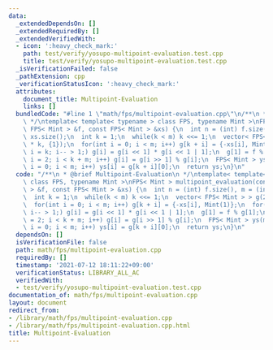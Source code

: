 ```yaml
---
data:
  _extendedDependsOn: []
  _extendedRequiredBy: []
  _extendedVerifiedWith:
  - icon: ':heavy_check_mark:'
    path: test/verify/yosupo-multipoint-evaluation.test.cpp
    title: test/verify/yosupo-multipoint-evaluation.test.cpp
  _isVerificationFailed: false
  _pathExtension: cpp
  _verificationStatusIcon: ':heavy_check_mark:'
  attributes:
    document_title: Multipoint-Evaluation
    links: []
  bundledCode: "#line 1 \"math/fps/multipoint-evaluation.cpp\"\n/**\n * @brief Multipoint-Evaluation\n\
    \ */\ntemplate< template< typename > class FPS, typename Mint >\nFPS< Mint > multipoint_evaluation(const\
    \ FPS< Mint > &f, const FPS< Mint > &xs) {\n  int n = (int) f.size(), m = (int)\
    \ xs.size();\n  int k = 1;\n  while(k < m) k <<= 1;\n  vector< FPS< Mint > > g(2\
    \ * k, {1});\n  for(int i = 0; i < m; i++) g[k + i] = {-xs[i], Mint(1)};\n  for(int\
    \ i = k; i-- > 1;) g[i] = g[i << 1] * g[i << 1 | 1];\n  g[1] = f % g[1];\n  for(int\
    \ i = 2; i < k + m; i++) g[i] = g[i >> 1] % g[i];\n  FPS< Mint > ys(m);\n  for(int\
    \ i = 0; i < m; i++) ys[i] = g[k + i][0];\n  return ys;\n}\n"
  code: "/**\n * @brief Multipoint-Evaluation\n */\ntemplate< template< typename >\
    \ class FPS, typename Mint >\nFPS< Mint > multipoint_evaluation(const FPS< Mint\
    \ > &f, const FPS< Mint > &xs) {\n  int n = (int) f.size(), m = (int) xs.size();\n\
    \  int k = 1;\n  while(k < m) k <<= 1;\n  vector< FPS< Mint > > g(2 * k, {1});\n\
    \  for(int i = 0; i < m; i++) g[k + i] = {-xs[i], Mint(1)};\n  for(int i = k;\
    \ i-- > 1;) g[i] = g[i << 1] * g[i << 1 | 1];\n  g[1] = f % g[1];\n  for(int i\
    \ = 2; i < k + m; i++) g[i] = g[i >> 1] % g[i];\n  FPS< Mint > ys(m);\n  for(int\
    \ i = 0; i < m; i++) ys[i] = g[k + i][0];\n  return ys;\n}\n"
  dependsOn: []
  isVerificationFile: false
  path: math/fps/multipoint-evaluation.cpp
  requiredBy: []
  timestamp: '2021-07-12 18:11:22+09:00'
  verificationStatus: LIBRARY_ALL_AC
  verifiedWith:
  - test/verify/yosupo-multipoint-evaluation.test.cpp
documentation_of: math/fps/multipoint-evaluation.cpp
layout: document
redirect_from:
- /library/math/fps/multipoint-evaluation.cpp
- /library/math/fps/multipoint-evaluation.cpp.html
title: Multipoint-Evaluation
---
```

